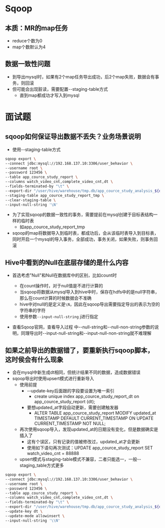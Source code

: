 # Sqoop



## 本质：MR的map任务

- reduce个数为0
- map个数默认为4



## 数据一致性问题

- 到导出mysql时，如果有2个map任务导出成功，后2个map失败，数据会有事务，则回滚
- 但可能会出现脏读，需要配置--staging-table方式
  - 直到map都成功才写入到mysql



# 面试题



## sqoop如何保证导出数据不丢失？业务场景说明

- 使用--staging-table方式

```bash
sqoop export \
--connect jdbc:mysql://192.168.137.10:3306/user_behavior \
--username root \
--password 123456 \
--table app_cource_study_report \
--columns watch_video_cnt,complete_video_cnt,dt \
--fields-terminated-by "\t" \
--export-dir "/user/hive/warehouse/tmp.db/app_cource_study_analysis_${day}" \
--staging-table app_cource_study_report_tmp \
--clear-staging-table \
--input-null-string '\N'
```

- 为了实现sqoop的数据一致性的事务，需要提前在mysql创建于目标表结构一样的临时表
  - 如app_cource_study_report_tmp
- sqoop的map将数据导入到临时表，都成功后，会从该临时表导入到目标表，同时开启一个mysql的导入事务，全部成功，事务关闭，如果失败，则事务回滚



## Hive中看到的Null在底层存储的是什么内容

- 首选考虑"Null"和Null在数据库中的区别，比如count时
  - 在count操作时，对于null值是不进行计算的
  - 当sqoop将数据从mysql导入到hive中时，保存在hdfs中的是null字符串，那么在count计算的时候数据会不准确
  - hive中对null的是定义是`\N`，因此在sqoop导出需要指定导出的表示为空的字符串的字符
  - 使用参数`--input-null-string` j进行指定

- 查看Sqoop官网，查看导入过程 中--null-string和--null-non-string参数的说明，同理导出时--input-null-string和--input-null-non-string就不难理解



## 如果之前导出的数据错了，要重新执行sqoop脚本，这时侯会有什么现象

- 会在mysql中新生成dt相同，但统计结果不同的数据，造成数据错误
- sqoop导出时使用upsert模式进行重新导入
  - 使用前提
    - --update-key后面跟的字段要设置为唯一索引
      - create unique index app_cource_study_report_dt on app_cource_study_report (dt);
    - 要想updated_at字段自动更新，需要创建触发器
      - ALTER TABLE app_cource_study_report MODIFY updated_at TIMESTAMP DEFAULT CURRENT_TIMESTAMP ON UPDATE CURRENT_TIMESTAMP NOT NULL;
  - 再次使用sqoop导入，发现updated_at的日期没有变化，但是数据确实是插入了
    - 这有个误区，只有记录的值被修改过，updated_at才会更新
    - 使用如下语句再次测试：UPDATE app_cource_study_report SET watch_video_cnt = 88888
  - upsert模式与staging-table模式不兼容，二者只能选一，一般--staging_table方式更多

```bash
sqoop export \
--connect jdbc:mysql://192.168.137.10:3306/user_behavior \
--username root \
--password 123456 \
--table app_cource_study_report \
--columns watch_video_cnt,complete_video_cnt,dt \
--fields-terminated-by "\t" \
--export-dir "/user/hive/warehouse/tmp.db/app_cource_study_analysis_${day}" \
--update-key dt \
--update-mode allowinsert \
--input-null-string '\\N'
```



